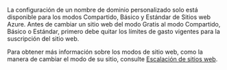 ﻿La configuración de un nombre de dominio personalizado solo está disponible para los modos Compartido, Básico y Estándar de Sitios web Azure. Antes de cambiar un sitio web del modo Gratis al modo Compartido, Básico o Estándar, primero debe quitar los límites de gasto vigentes para la suscripción del sitio web. 

Para obtener más información sobre los modos de sitio web, como la manera de cambiar el modo de su sitio, consulte  [Escalación de sitios web](/es-es/documentation/articles/web-sites-scale/).


<!--HONumber=42-->
